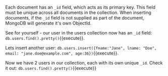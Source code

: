 Each document has an `_id` field, which acts as its primary key. This field must be unique across all documents in the collection.
When inserting documents, if the `_id` field is not supplied as part of the document, MongoDB will generate it's own ObjectId.

See for yourself - our user in the users collection now has an `_id` field: `db.users.find().pretty()`{{execute}}.

Lets insert another user: 
`db.users.insert({fname:"Jane", lname: "Doe", email: "jane.doe@example.com", age:36})`{{execute}}.

Now we have 2 users in our collection, each with its own unique `_id`. Check it out: `db.users.find().pretty()`{{execute}}
